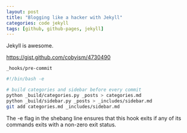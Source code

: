 ```yaml
---
layout: post
title: "Blogging like a hacker with Jekyll"
categories: code jekyll
tags: [github, github-pages, jekyll]
---
```


Jekyll is awesome.

<https://gist.github.com/cobyism/4730490>

`_hooks/pre-commit`

~~~sh
#!/bin/bash -e

# build categories and sidebar before every commit
python _build/categories.py _posts > categories.md
python _build/sidebar.py _posts > _includes/sidebar.md
git add categories.md _includes/sidebar.md
~~~

The -e flag in the shebang line ensures that this hook exits if any of its commands exits with a non-zero exit status.
